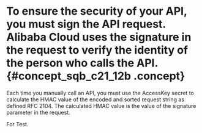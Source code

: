 # To ensure the security of your API, you must sign the API request. Alibaba Cloud uses the signature in the request to verify the identity of the person who calls the API. {#concept_sqb_c21_12b .concept}

Each time you manually call an API, you must use the AccessKey secret to calculate the HMAC value of the encoded and sorted request string as defined RFC 2104. The calculated HMAC value is the value of the signature parameter in the request.

For Test.
